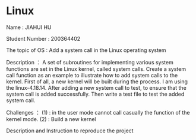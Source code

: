 # Linux

Name : JIAHUI HU

Student Number : 200364402

The topic of OS : Add a system call in the Linux operating system

Description ：
	A set of subroutines for implementing various system functions are set in the Linux kernel, called system calls. Create a system call function as an example to illustrate how to add system calls to the kernel. First of all, a new kernel will be built during the process. I am using the linux-4.18.14. After adding a new system call to test, to ensure that the system call is added successfully. Then write a test file to test the added system call.

Challenges ：
	(1) : in the user mode cannot call casually the function of the kernel mode.
	(2) : Build a new kernel

Description and Instruction to reproduce the project
